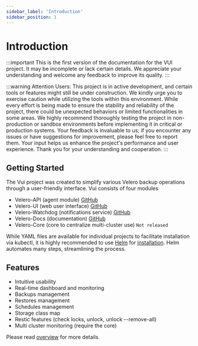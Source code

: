 ```yaml
---
sidebar_label: 'Introduction'
sidebar_position: 1
---
```


# Introduction

:::important
This is the first version of the documentation for the VUI project. It may be incomplete or lack certain details. We appreciate your understanding and welcome any feedback to improve its quality.
:::

:::warning
Attention Users: This project is in active development, and certain tools or features might still be under construction. We kindly urge you to exercise caution while utilizing the tools within this environment. While every effort is being made to ensure the stability and reliability of the project, there could be unexpected behaviors or limited functionalities in some areas. We highly recommend thoroughly testing the project in non-production or sandbox environments before implementing it in critical or production systems. Your feedback is invaluable to us; if you encounter any issues or have suggestions for improvement, please feel free to report them. Your input helps us enhance the project's performance and user experience. Thank you for your understanding and cooperation.
:::

## Getting Started

The Vui project was created to simplify various Velero backup operations through a user-friendly interface. Vui consists of four modules

- Velero-API (agent module) [GitHub](https://github.com/seriohub/velero-api)
- Velero-UI (web user interface) [GitHub](https://github.com/seriohub/velero-ui)
- Velero-Watchdog (notifications service) [GitHub](https://github.com/seriohub/velero-watchdog)
- Velero-Docs (documentation) [GitHub](https://github.com/seriohub/velero-docs)
- Velero-Core (core to centralize multi-cluster use) `Not released`

While YAML files are available for individual projects to facilitate installation via kubectl, it is highly recommended to use [Helm](https://github.com/seriohub/velero-helm) for [installation](getting-started/helm-installation). Helm automates many steps, streamlining the process.

## Features

- Intuitive usability
- Real-time dashboard and monitoring
- Backups management
- Restores management
- Schedules management
- Storage class map
- Restic features (check locks, unlock, unlock --remove-all)
- Multi cluster monitoring (require the core)

Please read [overview](./10-getting-started/01-overview.md) for more details.
